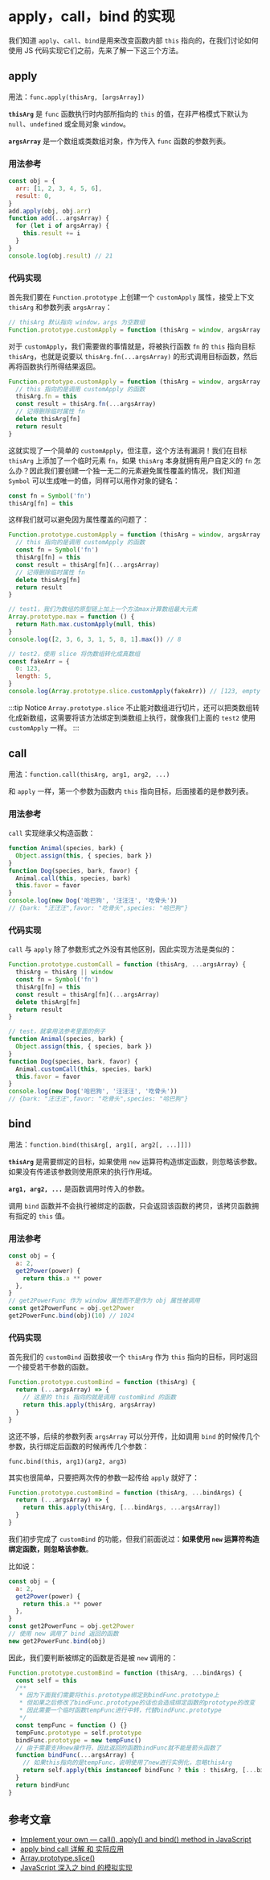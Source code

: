 # apply，call，bind 的实现

我们知道 `apply`、`call`、`bind`是用来改变函数内部 `this` 指向的，在我们讨论如何使用 JS 代码实现它们之前，先来了解一下这三个方法。

## apply

用法：`func.apply(thisArg, [argsArray])`

**`thisArg`** 是 `func` 函数执行时内部所指向的 `this` 的值，在非严格模式下默认为 `null`、`undefined` 或全局对象 `window`。

**`argsArray`** 是一个数组或类数组对象，作为传入 `func` 函数的参数列表。

### 用法参考

```javascript
const obj = {
  arr: [1, 2, 3, 4, 5, 6],
  result: 0,
}
add.apply(obj, obj.arr)
function add(...argsArray) {
  for (let i of argsArray) {
    this.result += i
  }
}
console.log(obj.result) // 21
```

### 代码实现

首先我们要在 `Function.prototype` 上创建一个 `customApply` 属性，接受上下文 `thisArg` 和参数列表 `argsArray`：

```javascript
// thisArg 默认指向 window，args 为空数组
Function.prototype.customApply = function (thisArg = window, argsArray = []) {}
```

对于 `customApply`，我们需要做的事情就是，将被执行函数 `fn` 的 `this` 指向目标 `thisArg`，也就是说要以 `thisArg.fn(...argsArray)` 的形式调用目标函数，然后再将函数执行所得结果返回。

```javascript
Function.prototype.customApply = function (thisArg = window, argsArray = []) {
  // this 指向的是调用 customApply 的函数
  thisArg.fn = this
  const result = thisArg.fn(...argsArray)
  // 记得删除临时属性 fn
  delete thisArg[fn]
  return result
}
```

这就实现了一个简单的 `customApply`，但注意，这个方法有漏洞！我们在目标 `thisArg` 上添加了一个临时元素 `fn`，如果 `thisArg` 本身就拥有用户自定义的 `fn` 怎么办？因此我们要创建一个独一无二的元素避免属性覆盖的情况，我们知道 `Symbol` 可以生成唯一的值，同样可以用作对象的键名：

```javascript
const fn = Symbol('fn')
thisArg[fn] = this
```

这样我们就可以避免因为属性覆盖的问题了：

```javascript
Function.prototype.customApply = function (thisArg = window, argsArray = []) {
  // this 指向的是调用 customApply 的函数
  const fn = Symbol('fn')
  thisArg[fn] = this
  const result = thisArg[fn](...argsArray)
  // 记得删除临时属性 fn
  delete thisArg[fn]
  return result
}

// test1，我们为数组的原型链上加上一个方法max计算数组最大元素
Array.prototype.max = function () {
  return Math.max.customApply(null, this)
}
console.log([2, 3, 6, 3, 1, 5, 8, 1].max()) // 8

// test2，使用 slice 将伪数组转化成真数组
const fakeArr = {
  0: 123,
  length: 5,
}
console.log(Array.prototype.slice.customApply(fakeArr)) // [123, empty × 4]
```

:::tip Notice
`Array.prototype.slice` 不止能对数组进行切片，还可以把类数组转化成新数组，这需要将该方法绑定到类数组上执行，就像我们上面的 `test2` 使用 `customApply` 一样。
:::

## call

用法：`function.call(thisArg, arg1, arg2, ...)`

和 `apply` 一样，第一个参数为函数内 `this` 指向目标，后面接着的是参数列表。

### 用法参考

`call` 实现继承父构造函数：

```javascript
function Animal(species, bark) {
  Object.assign(this, { species, bark })
}
function Dog(species, bark, favor) {
  Animal.call(this, species, bark)
  this.favor = favor
}
console.log(new Dog('哈巴狗', '汪汪汪', '吃骨头'))
// {bark: "汪汪汪",favor: "吃骨头",species: "哈巴狗"}
```

### 代码实现

`call` 与 `apply` 除了参数形式之外没有其他区别，因此实现方法是类似的：

```javascript
Function.prototype.customCall = function (thisArg, ...argsArray) {
  thisArg = thisArg || window
  const fn = Symbol('fn')
  thisArg[fn] = this
  const result = thisArg[fn](...argsArray)
  delete thisArg[fn]
  return result
}

// test，就拿用法参考里面的例子
function Animal(species, bark) {
  Object.assign(this, { species, bark })
}
function Dog(species, bark, favor) {
  Animal.customCall(this, species, bark)
  this.favor = favor
}
console.log(new Dog('哈巴狗', '汪汪汪', '吃骨头'))
// {bark: "汪汪汪",favor: "吃骨头",species: "哈巴狗"}
```

## bind

用法：`function.bind(thisArg[, arg1[, arg2[, ...]]])`

**`thisArg`** 是需要绑定的目标，如果使用 `new` 运算符构造绑定函数，则忽略该参数。如果没有传递该参数则使用原来的执行作用域。

**`arg1, arg2, ...`** 是函数调用时传入的参数。

调用 `bind` 函数并不会执行被绑定的函数，只会返回该函数的拷贝，该拷贝函数拥有指定的 `this` 值。

### 用法参考

```javascript
const obj = {
  a: 2,
  get2Power(power) {
    return this.a ** power
  },
}
// get2PowerFunc 作为 window 属性而不是作为 obj 属性被调用
const get2PowerFunc = obj.get2Power
get2PowerFunc.bind(obj)(10) // 1024
```

### 代码实现

首先我们的 `customBind` 函数接收一个 `thisArg` 作为 `this` 指向的目标，同时返回一个接受若干参数的函数。

```javascript
Function.prototype.customBind = function (thisArg) {
  return (...argsArray) => {
    // 这里的 this 指向的就是调用 customBind 的函数
    return this.apply(thisArg, argsArray)
  }
}
```

这还不够，后续的参数列表 `argsArray` 可以分开传，比如调用 `bind` 的时候传几个参数，执行绑定后函数的时候再传几个参数：

`func.bind(this, arg1)(arg2, arg3)`

其实也很简单，只要把两次传的参数一起传给 `apply` 就好了：

```javascript
Function.prototype.customBind = function (thisArg, ...bindArgs) {
  return (...argsArray) => {
    return this.apply(thisArg, [...bindArgs, ...argsArray])
  }
}
```

我们初步完成了 `customBind` 的功能，但我们前面说过：**如果使用 `new` 运算符构造绑定函数，则忽略该参数**。

比如说：

```js
const obj = {
  a: 2,
  get2Power(power) {
    return this.a ** power
  },
}
const get2PowerFunc = obj.get2Power
// 使用 new 调用了 bind 返回的函数
new get2PowerFunc.bind(obj)
```

因此，我们要判断被绑定的函数是否是被 `new` 调用的：

```javascript
Function.prototype.customBind = function (thisArg, ...bindArgs) {
  const self = this
  /**
   * 因为下面我们需要将this.prototype绑定到bindFunc.prototype上
   * 但如果之后修改了bindFunc.prototype的话也会造成绑定函数的prototype的改变
   * 因此需要一个临时函数tempFunc进行中转，代替bindFunc.prototype
   */
  const tempFunc = function () {}
  tempFunc.prototype = self.prototype
  bindFunc.prototype = new tempFunc()
  // 由于需要支持new操作符，因此返回的函数bindFunc就不能是箭头函数了
  function bindFunc(...argsArray) {
    // 如果this指向的是tempFunc，说明使用了new进行实例化，忽略thisArg
    return self.apply(this instanceof bindFunc ? this : thisArg, [...bindArgs, ...argsArray])
  }
  return bindFunc
}
```

## 参考文章

- [Implement your own — call(), apply() and bind() method in JavaScript](https://blog.usejournal.com/implement-your-own-call-apply-and-bind-method-in-javascript-42cc85dba1b)
- [apply bind call 详解 和 实际应用](https://juejin.cn/post/6844904018607603726)
- [Array.prototype.slice()](https://developer.mozilla.org/zh-CN/docs/Web/JavaScript/Reference/Global_Objects/Array/slice)
- [JavaScript 深入之 bind 的模拟实现](https://github.com/mqyqingfeng/Blog/issues/12)
